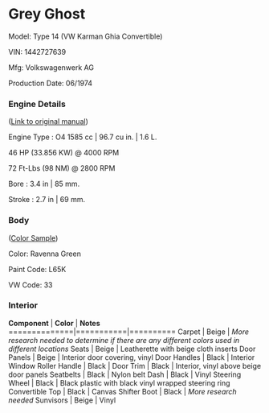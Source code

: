 # Grey Ghost

Model: Type 14 (VW Karman Ghia Convertible)

VIN: 1442727639

Mfg: Volkswagenwerk AG

Production Date: 06/1974

### Engine Details
([Link to original manual](http://www.thesamba.com/vw/archives/manuals/74ghia/page54.jpg))

Engine Type : O4 1585 cc | 96.7 cu in. | 1.6 L.

46 HP (33.856 KW) @ 4000 RPM

72 Ft-Lbs (98 NM) @ 2800 RPM

Bore : 3.4 in | 85 mm. 

Stroke : 2.7 in | 69 mm. 

### Body

([Color Sample](http://www.thegoldenbug.com/images/vw_technical_articles/109_68_65k_limegreen.jpg))

Color: Ravenna Green

Paint Code: L65K

VW Code: 33

### Interior

**Component** | **Color** | **Notes**
==============|===========|==========
Carpet | Beige | _More research needed to determine if there are any different colors used in different locations_
Seats | Beige | Leatherette with beige cloth inserts
Door Panels | Beige | Interior door covering, vinyl
Door Handles | Black | Interior
Window Roller Handle | Black |
Door Trim | Black | Interior, vinyl above beige door panels
Seatbelts | Black | Nylon belt
Dash | Black | Vinyl
Steering Wheel | Black | Black plastic with black vinyl wrapped steering ring
Convertible Top | Black | Canvas
Shifter Boot | Black | _More research needed_
Sunvisors | Beige | Vinyl
